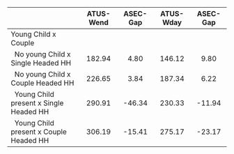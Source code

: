 
|                      |    ATUS-Wend |     ASEC-Gap |    ATUS-Wday |     ASEC-Gap |
| -------------------- | :----------: | :----------: | :----------: | :----------: |
| Young Child x Couple |              |              |              |              |
| &nbsp;&nbsp;No young Child x Single Headed HH |       182.94 |         4.80 |       146.12 |         9.80 |
| &nbsp;&nbsp;No young Child x Couple Headed HH |       226.65 |         3.84 |       187.34 |         6.22 |
| &nbsp;&nbsp;Young Child present x Single Headed HH |       290.91 |       -46.34 |       230.33 |       -11.94 |
| &nbsp;&nbsp;Young Child present x Couple Headed HH |       306.19 |       -15.41 |       275.17 |       -23.17 |

